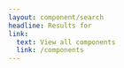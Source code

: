 ```yaml
---
layout: component/search
headline: Results for
link:
  text: View all components
  link: /components
---
```

